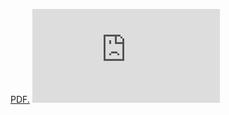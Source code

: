 <a href="" target="_blank">PDF.</a>
<embed src="https://m-klasen.github.io/_posts/report.pdf" type="application/pdf" />
